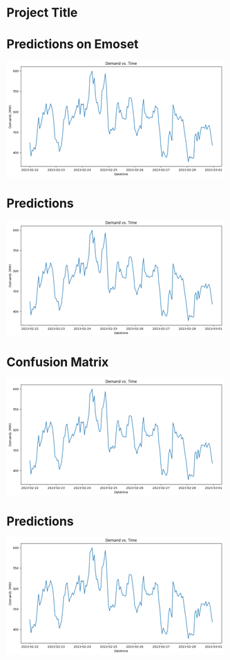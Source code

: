 # Project Title



# Predictions on Emoset 
![Predictions](https://github.com/anmol-c03/Energy-Forecasting/blob/main/images/predictions.png)

# Predictions
![Predictions](https://github.com/anmol-c03/Energy-Forecasting/blob/main/images/predictions.png)

# Confusion Matrix
![Predictions](https://github.com/anmol-c03/Energy-Forecasting/blob/main/images/predictions.png)


# Predictions
![Predictions](https://github.com/anmol-c03/Energy-Forecasting/blob/main/images/predictions.png)
